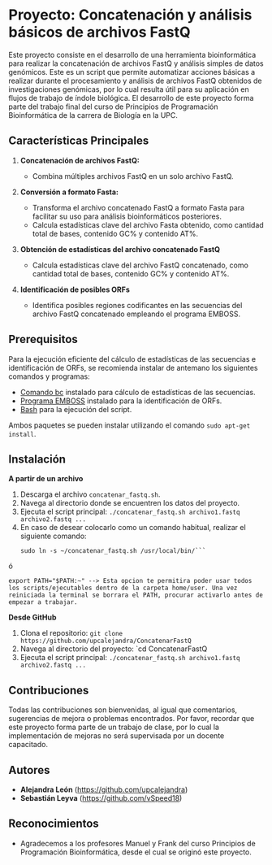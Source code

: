 # Proyecto: Concatenación y análisis básicos de archivos FastQ

Este proyecto consiste en el desarrollo de una herramienta bioinformática para realizar la concatenación de archivos FastQ y análisis simples de datos genómicos. Este es un script que permite automatizar acciones básicas a realizar durante el procesamiento y análisis de archivos FastQ obtenidos de investigaciones genómicas, por lo cual resulta útil para su aplicación en flujos de trabajo de índole biológica. El desarrollo de este proyecto forma parte del trabajo final del curso de Principios de Programación Bioinformática de la carrera de Biología en la UPC.

## Características Principales
1. **Concatenación de archivos FastQ:**
   - Combina múltiples archivos FastQ en un solo archivo FastQ.

2. **Conversión a formato Fasta:**
   - Transforma el archivo concatenado FastQ a formato Fasta para facilitar su uso para análisis bioinformáticos posteriores.
   - Calcula estadísticas clave del archivo Fasta obtenido, como cantidad total de bases, contenido GC% y contenido AT%.

3. **Obtención de estadísticas del archivo concatenado FastQ**
    - Calcula estadísticas clave del archivo FastQ concatenado, como cantidad total de bases, contenido GC% y contenido AT%.

4. **Identificación de posibles ORFs**
    - Identifica posibles regiones codificantes en las secuencias del archivo FastQ concatenado empleando el programa EMBOSS.

## Prerequisitos

Para la ejecución eficiente del cálculo de estadísticas de las secuencias e identificación de ORFs, se recomienda instalar de antemano los siguientes comandos y programas:
- [Comando bc](http://ftp.gnu.org/gnu/bc/) instalado para cálculo de estadísticas de las secuencias.
- [Programa EMBOSS](ftp://emboss.open-bio.org/pub/EMBOSS/) instalado para la identificación de ORFs.
- [Bash](https://www.gnu.org/software/bash/) para la ejecución del script.

Ambos paquetes se pueden instalar utilizando el comando `sudo apt-get install`.

## Instalación

**A partir de un archivo**

1. Descarga el archivo `concatenar_fastq.sh`.
2. Navega al directorio donde se encuentren los datos del proyecto.
3. Ejecuta el script principal: `./concatenar_fastq.sh archivo1.fastq archivo2.fastq ...`
4. En caso de desear colocarlo como un comando habitual, realizar el siguiente comando:
	```chmod +x ~/concatenar_fastq.sh --> Remplazar la ruta en la que se haya instalado el programa.
	sudo ln -s ~/concatenar_fastq.sh /usr/local/bin/```
ó
	
```export PATH="$PATH:~" --> Esta opcion te permitira poder usar todos los scripts/ejecutables dentro de la carpeta home/user. Una vez reiniciada la terminal se borrara el PATH, procurar activarlo antes de empezar a trabajar.```

**Desde GitHub**

1. Clona el repositorio: `git clone https://github.com/upcalejandra/ConcatenarFastQ`
2. Navega al directorio del proyecto: `cd ConcatenarFastQ
3. Ejecuta el script principal: `./concatenar_fastq.sh archivo1.fastq archivo2.fastq ...`

## Contribuciones

Todas las contribuciones son bienvenidas, al igual que comentarios, sugerencias de mejora o problemas encontrados. Por favor, recordar que este proyecto forma parte de un trabajo de clase, por lo cual la implementación de mejoras no será supervisada por un docente capacitado.

## Autores

  - **Alejandra León** (https://github.com/upcalejandra)
  - **Sebastián Leyva** (https://github.com/vSpeed18)


## Reconocimientos

  - Agradecemos a los profesores Manuel y Frank del curso Principios de Programación Bioinformática, desde el cual se originó este proyecto.
